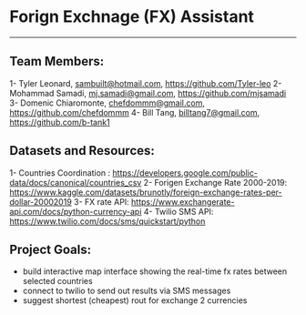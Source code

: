 # Forign Exchnage (FX) Assistant 

---
## Team Members:
1- Tyler Leonard, sambuilt@hotmail.com, https://github.com/Tyler-leo
2- Mohammad Samadi, mj.samadi@gmail.com, https://github.com/mjsamadi 
3- Domenic Chiaromonte, chefdommm@gmail.com, https://github.com/chefdommm 
4- Bill Tang, billtang7@gmail.com, https://github.com/b-tank1


## Datasets and Resources:
1- Countries Coordination : https://developers.google.com/public-data/docs/canonical/countries_csv
2- Forigen Exchange Rate 2000-2019: https://www.kaggle.com/datasets/brunotly/foreign-exchange-rates-per-dollar-20002019 
3- FX rate API: https://www.exchangerate-api.com/docs/python-currency-api 
4- Twilio SMS API: https://www.twilio.com/docs/sms/quickstart/python 


## Project Goals:
- build interactive map interface showing the real-time fx rates between selected countries
- connect to twilio to send out results via SMS messages
- suggest shortest (cheapest) rout for exchange 2 currencies 


